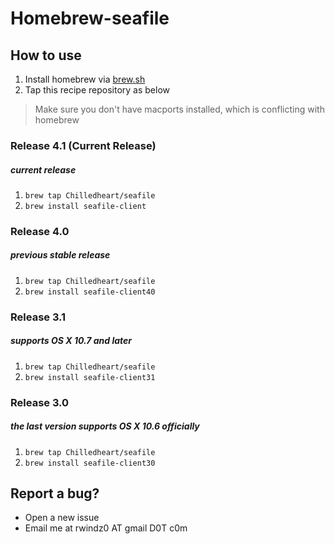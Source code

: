 Homebrew-seafile
===

## How to use

1. Install homebrew via [brew.sh](http://brew.sh/)
1. Tap this recipe repository as below

> Make sure you don't have macports installed, which is conflicting with homebrew

### Release 4.1 (Current Release)
##### current release

1. ``brew tap Chilledheart/seafile``
1. ``brew install seafile-client``

### Release 4.0
##### previous stable release

1. ``brew tap Chilledheart/seafile``
1. ``brew install seafile-client40``

### Release 3.1
##### supports OS X 10.7 and later

1. ``brew tap Chilledheart/seafile``
1. ``brew install seafile-client31``

### Release 3.0
##### the last version supports OS X 10.6 officially

1. ``brew tap Chilledheart/seafile``
1. ``brew install seafile-client30``

## Report a bug?

- Open a new issue
- Email me at rwindz0 AT gmail D0T c0m
